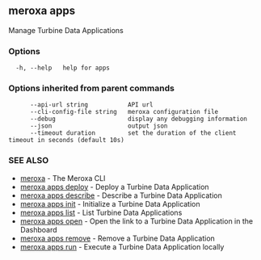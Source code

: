 ## meroxa apps

Manage Turbine Data Applications

### Options

```
  -h, --help   help for apps
```

### Options inherited from parent commands

```
      --api-url string           API url
      --cli-config-file string   meroxa configuration file
      --debug                    display any debugging information
      --json                     output json
      --timeout duration         set the duration of the client timeout in seconds (default 10s)
```

### SEE ALSO

* [meroxa](meroxa.md)	 - The Meroxa CLI
* [meroxa apps deploy](meroxa_apps_deploy.md)	 - Deploy a Turbine Data Application
* [meroxa apps describe](meroxa_apps_describe.md)	 - Describe a Turbine Data Application
* [meroxa apps init](meroxa_apps_init.md)	 - Initialize a Turbine Data Application
* [meroxa apps list](meroxa_apps_list.md)	 - List Turbine Data Applications
* [meroxa apps open](meroxa_apps_open.md)	 - Open the link to a Turbine Data Application in the Dashboard
* [meroxa apps remove](meroxa_apps_remove.md)	 - Remove a Turbine Data Application
* [meroxa apps run](meroxa_apps_run.md)	 - Execute a Turbine Data Application locally

